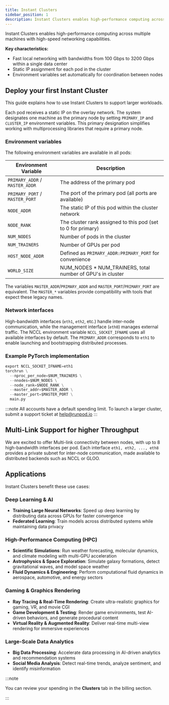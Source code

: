 ```yaml
---
title: Instant Clusters
sidebar_position: 1
description: Instant Clusters enables high-performance computing across multiple machines with high-speed networking capabilities.
---
```


Instant Clusters enables high-performance computing across multiple machines with high-speed networking capabilities.

**Key characteristics:**

- Fast local networking with bandwidths from 100 Gbps to 3200 Gbps within a single data center
- Static IP assignment for each pod in the cluster
- Environment variables set automatically for coordination between nodes

## Deploy your first Instant Cluster

This guide explains how to use Instant Clusters to support larger workloads.

Each pod receives a static IP on the overlay network. The system designates one machine as the primary node by setting `PRIMARY_IP` and `CLUSTER_IP` environment variables. This primary designation simplifies working with multiprocessing libraries that require a primary node.

### Environment variables

The following environment variables are available in all pods:

| Environment Variable           | Description                                                  |
| ------------------------------ | ------------------------------------------------------------ |
| `PRIMARY_ADDR` / `MASTER_ADDR` | The address of the primary pod                               |
| `PRIMARY_PORT` / `MASTER_PORT` | The port of the primary pod (all ports are available)        |
| `NODE_ADDR`                    | The static IP of this pod within the cluster network         |
| `NODE_RANK`                    | The cluster rank assigned to this pod (set to 0 for primary) |
| `NUM_NODES`                    | Number of pods in the cluster                                |
| `NUM_TRAINERS`                 | Number of GPUs per pod                                       |
| `HOST_NODE_ADDR`               | Defined as `PRIMARY_ADDR:PRIMARY_PORT` for convenience       |
| `WORLD_SIZE`                   | NUM_NODES * NUM_TRAINERS, total number of GPU's in cluster   |

The variables `MASTER_ADDR`/`PRIMARY_ADDR` and `MASTER_PORT`/`PRIMARY_PORT` are equivalent. The `MASTER_*` variables provide compatibility with tools that expect these legacy names.

### Network interfaces

High-bandwidth interfaces (`eth1`, `eth2`, etc.) handle inter-node communication, while the management interface (`eth0`) manages external traffic. The NCCL environment variable `NCCL_SOCKET_IFNAME` uses all available interfaces by default. The `PRIMARY_ADDR` corresponds to `eth1` to enable launching and bootstrapping distributed processes.

### Example PyTorch implementation

```python
export NCCL_SOCKET_IFNAME=eth1
torchrun \
  --nproc_per_node=$NUM_TRAINERS \
  --nnodes=$NUM_NODES \
  --node_rank=$NODE_RANK \
  --master_addr=$MASTER_ADDR \
  --master_port=$MASTER_PORT \
  main.py
```

:::note
All accounts have a default spending limit. To launch a larger cluster, submit a support ticket at help@runpod.io
:::

## Multi-Link Support for higher Throughput
We are excited to offer Multi-link connectivity between nodes, with up to 8 high-bandwidth interfaces per pod. Each interface `eth1, eth2, ..., eth8` provides a private subnet for inter-node communication, made available to distributed backends such as NCCL or GLOO.

## Applications

Instant Clusters benefit these use cases:

### Deep Learning & AI

- **Training Large Neural Networks**: Speed up deep learning by distributing data across GPUs for faster convergence
- **Federated Learning**: Train models across distributed systems while maintaining data privacy

### High-Performance Computing (HPC)

- **Scientific Simulations**: Run weather forecasting, molecular dynamics, and climate modeling with multi-GPU acceleration
- **Astrophysics & Space Exploration**: Simulate galaxy formations, detect gravitational waves, and model space weather
- **Fluid Dynamics & Engineering**: Perform computational fluid dynamics in aerospace, automotive, and energy sectors

### Gaming & Graphics Rendering

- **Ray Tracing & Real-Time Rendering**: Create ultra-realistic graphics for gaming, VR, and movie CGI
- **Game Development & Testing**: Render game environments, test AI-driven behaviors, and generate procedural content
- **Virtual Reality & Augmented Reality**: Deliver real-time multi-view rendering for immersive experiences

### Large-Scale Data Analytics

- **Big Data Processing**: Accelerate data processing in AI-driven analytics and recommendation systems
- **Social Media Analysis**: Detect real-time trends, analyze sentiment, and identify misinformation

:::note

You can review your spending in the **Clusters** tab in the billing section.

:::
